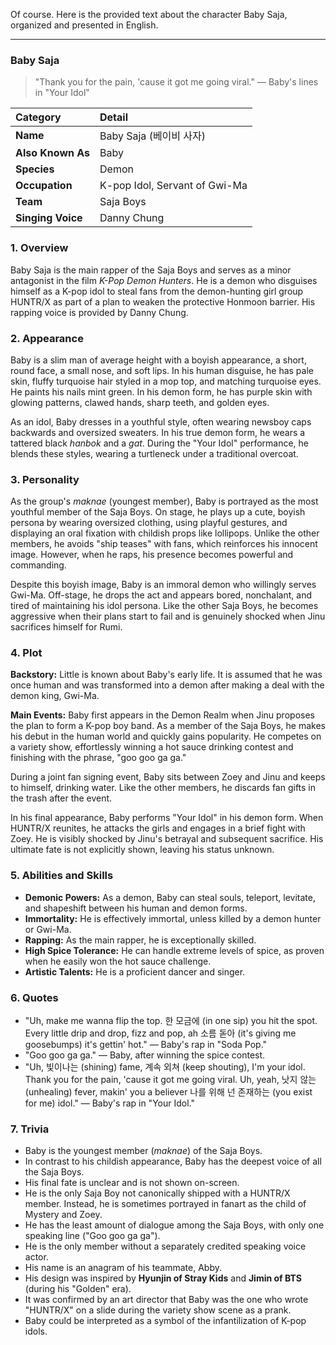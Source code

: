 Of course. Here is the provided text about the character Baby Saja, organized and presented in English.

---

### **Baby Saja**

> "Thank you for the pain, 'cause it got me going viral."
> — Baby's lines in "Your Idol"

| Category          | Detail                        |
| :---------------- | :---------------------------- |
| **Name**          | Baby Saja (베이비 사자)       |
| **Also Known As** | Baby                          |
| **Species**       | Demon                         |
| **Occupation**    | K-pop Idol, Servant of Gwi-Ma |
| **Team**          | Saja Boys                     |
| **Singing Voice** | Danny Chung                   |

### **1. Overview**

Baby Saja is the main rapper of the Saja Boys and serves as a minor antagonist in the film _K-Pop Demon Hunters_. He is a demon who disguises himself as a K-pop idol to steal fans from the demon-hunting girl group HUNTR/X as part of a plan to weaken the protective Honmoon barrier. His rapping voice is provided by Danny Chung.

### **2. Appearance**

Baby is a slim man of average height with a boyish appearance, a short, round face, a small nose, and soft lips. In his human disguise, he has pale skin, fluffy turquoise hair styled in a mop top, and matching turquoise eyes. He paints his nails mint green. In his demon form, he has purple skin with glowing patterns, clawed hands, sharp teeth, and golden eyes.

As an idol, Baby dresses in a youthful style, often wearing newsboy caps backwards and oversized sweaters. In his true demon form, he wears a tattered black _hanbok_ and a _gat_. During the "Your Idol" performance, he blends these styles, wearing a turtleneck under a traditional overcoat.

### **3. Personality**

As the group's _maknae_ (youngest member), Baby is portrayed as the most youthful member of the Saja Boys. On stage, he plays up a cute, boyish persona by wearing oversized clothing, using playful gestures, and displaying an oral fixation with childish props like lollipops. Unlike the other members, he avoids "ship teases" with fans, which reinforces his innocent image. However, when he raps, his presence becomes powerful and commanding.

Despite this boyish image, Baby is an immoral demon who willingly serves Gwi-Ma. Off-stage, he drops the act and appears bored, nonchalant, and tired of maintaining his idol persona. Like the other Saja Boys, he becomes aggressive when their plans start to fail and is genuinely shocked when Jinu sacrifices himself for Rumi.

### **4. Plot**

**Backstory:** Little is known about Baby's early life. It is assumed that he was once human and was transformed into a demon after making a deal with the demon king, Gwi-Ma.

**Main Events:** Baby first appears in the Demon Realm when Jinu proposes the plan to form a K-pop boy band. As a member of the Saja Boys, he makes his debut in the human world and quickly gains popularity. He competes on a variety show, effortlessly winning a hot sauce drinking contest and finishing with the phrase, "goo goo ga ga."

During a joint fan signing event, Baby sits between Zoey and Jinu and keeps to himself, drinking water. Like the other members, he discards fan gifts in the trash after the event.

In his final appearance, Baby performs "Your Idol" in his demon form. When HUNTR/X reunites, he attacks the girls and engages in a brief fight with Zoey. He is visibly shocked by Jinu's betrayal and subsequent sacrifice. His ultimate fate is not explicitly shown, leaving his status unknown.

### **5. Abilities and Skills**

- **Demonic Powers:** As a demon, Baby can steal souls, teleport, levitate, and shapeshift between his human and demon forms.
- **Immortality:** He is effectively immortal, unless killed by a demon hunter or Gwi-Ma.
- **Rapping:** As the main rapper, he is exceptionally skilled.
- **High Spice Tolerance:** He can handle extreme levels of spice, as proven when he easily won the hot sauce challenge.
- **Artistic Talents:** He is a proficient dancer and singer.

### **6. Quotes**

- "Uh, make me wanna flip the top. 한 모금에 (in one sip) you hit the spot. Every little drip and drop, fizz and pop, ah 소름 돋아 (it's giving me goosebumps) it's gettin' hot." — Baby's rap in "Soda Pop."
- "Goo goo ga ga." — Baby, after winning the spice contest.
- "Uh, 빛이나는 (shining) fame, 계속 외쳐 (keep shouting), I'm your idol. Thank you for the pain, 'cause it got me going viral. Uh, yeah, 낫지 않는 (unhealing) fever, makin' you a believer 나를 위해 넌 존재하는 (you exist for me) idol." — Baby's rap in "Your Idol."

### **7. Trivia**

- Baby is the youngest member (_maknae_) of the Saja Boys.
- In contrast to his childish appearance, Baby has the deepest voice of all the Saja Boys.
- His final fate is unclear and is not shown on-screen.
- He is the only Saja Boy not canonically shipped with a HUNTR/X member. Instead, he is sometimes portrayed in fanart as the child of Mystery and Zoey.
- He has the least amount of dialogue among the Saja Boys, with only one speaking line ("Goo goo ga ga").
- He is the only member without a separately credited speaking voice actor.
- His name is an anagram of his teammate, Abby.
- His design was inspired by **Hyunjin of Stray Kids** and **Jimin of BTS** (during his "Golden" era).
- It was confirmed by an art director that Baby was the one who wrote "HUNTR/X" on a slide during the variety show scene as a prank.
- Baby could be interpreted as a symbol of the infantilization of K-pop idols.
